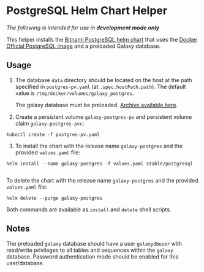 # PostgreSQL Helm Chart Helper

*The following is intended for use in* ***development mode only***

This helper installs the [Bitnami PostgreSQL helm
chart](https://github.com/helm/charts/tree/master/stable/postgresql) 
that uses the [Docker Official PostgreSQL image](https://hub.docker.com/_/postgres) and a preloaded
Galaxy database.

## Usage

1. The database `data` directory should be located on the host at the path specified in
   `postgres-pv.yaml` (at `.spec.hostPath.path`). 
   The default value is `/tmp/docker/volumes/galaxy_postgres`.

   The galaxy database must be preloaded. [Archive available here](https://s3.amazonaws.com/galaxy-helm-dev/galaxy-db.tar.gz). 

2. Create a persistent volume `galaxy-postgres-pv` and persistent volume claim `galaxy-postgres-pvc`:
```
kubectl create -f postgres-pv.yaml
```

3. To install the chart with the release name `galaxy-postgres` and the provided `values.yaml` file:
```
helm install --name galaxy-postgres -f values.yaml stable/postgresql
```
```
```
To delete the chart with the release name `galaxy-postgres` and the provided `values.yaml` file:
```
helm delete --purge galaxy-postgres
```
Both commands are available as `install` and `delete` shell scripts.

## Notes

The preloaded `galaxy` database should have a user `galaxydbuser` with read/write privileges to all
tables and sequences within the `galaxy` database. Password authentication mode should be enabled
for this user/database.
